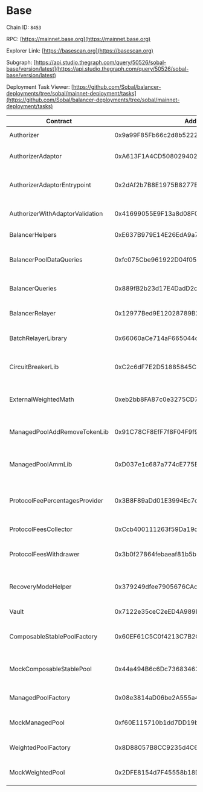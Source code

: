 # Base

Chain ID: `8453`

RPC: [https://mainnet.base.org](https://mainnet.base.org)

Explorer Link: [https://basescan.org](https://basescan.org)

Subgraph: [https://api.studio.thegraph.com/query/50526/sobal-base/version/latest](https://api.studio.thegraph.com/query/50526/sobal-base/version/latest)

Deployment Task Viewer: [https://github.com/Sobal/balancer-deployments/tree/sobal/mainnet-deployment/tasks](https://github.com/Sobal/balancer-deployments/tree/sobal/mainnet-deployment/tasks)

| Contract                        | Address                                    | Task                                       |
| ------------------------------- | ------------------------------------------ | ------------------------------------------ |
| Authorizer                      | 0x9a99F85Fb66c2d8b522298D006c550a9f43cc785 | 20210418-authorizer                        |
| AuthorizerAdaptor               | 0xA613F1A4CD508029402E8d806E4bA8A7a58cC0b8 | 20220325-authorizer-adaptor                |
| AuthorizerAdaptorEntrypoint     | 0x2dAf2b7B8E1975B8277E1A751848D8832D76e921 | 20221124-authorizer-adaptor-entrypoint     |
| AuthorizerWithAdaptorValidation | 0x41699055E9F13a8d08F0aE8DfCEFeaBdCB15dcA5 | 20230414-authorizer-wrapper                |
| BalancerHelpers                 | 0xE637B979E14E26EdA9a7e572B27a87FB9F49c50E | 20210418-vault                             |
| BalancerPoolDataQueries         | 0xfc075Cbe961922D04f05A6b1df1c0884274d28c4 | 20230613-balancer-pool-data-queries        |
| BalancerQueries                 | 0x889fB2b23d17E4DadD2cD5F5999FE3f4D15c3b89 | 20220721-balancer-queries                  |
| BalancerRelayer                 | 0x12977Bed9E12028789B2075119F8CcfE192C9ED6 | 20230314-batch-relayer-v5                  |
| BatchRelayerLibrary             | 0x66060aCe714aF665044c75b54e4e039182757a44 | 20230314-batch-relayer-v5                  |
| CircuitBreakerLib               | 0xC2c6dF7E2D51885845C9123b08bb0fa26B203024 | 20230718-managed-pool-v2-neon              |
| ExternalWeightedMath            | 0xeb2bb8FA87c0e3275CD747AB532D9830a3217Ef8 | 20230718-managed-pool-v2-neon              |
| ManagedPoolAddRemoveTokenLib    | 0x91C78CF8EfF7f8F04F9f99a02B983D3333Aa653e | 20230718-managed-pool-v2-neon              |
| ManagedPoolAmmLib               | 0xD037e1c687a774cE775B5831A8F59C109a3d98b4 | 20230718-managed-pool-v2-neon              |
| ProtocolFeePercentagesProvider  | 0x3B8F89aDd01E3994Ec7d000490dF64358035ADb4 | 20220725-protocol-fee-percentages-provider |
| ProtocolFeesCollector           | 0xCcb400111263f59Da19d9DD3977BC07e548431Af | 20210418-vault                             |
| ProtocolFeesWithdrawer          | 0x3b0f27864febaeaf81b5b27b4f14398cc8849db8 | 20220517-protocol-fee-withdrawer           |
| RecoveryModeHelper              | 0x379249dfee7905676CAc19d33A43F80D0B61C8a3 | 20230718-managed-pool-v2-neon              |
| Vault                           | 0x7122e35ceC2eED4A989D9b0A71998534A203972C | 20210418-vault                             |
| ComposableStablePoolFactory     | 0x60EF61C5C0f4213C7B2C02F64A575DC4BfDbF302 | 20230711-composable-stable-pool-v5         |
| MockComposableStablePool        | 0x44a494B6c6Dc73683463D2e0179A6491Ee80ae97 | 20230711-composable-stable-pool-v5         |
| ManagedPoolFactory              | 0x08e3814aD06be2A555a4c0d330A20078e5344DFd | 220230411-managed-pool-v2                  |
| MockManagedPool                 | 0xf60E115710b1dd7DD19bfeb7a248e5815D1A2561 | 20230411-managed-pool-v2                   |
| WeightedPoolFactory             | 0x8D88057B8CC9235d4C69db3c14fd8D4229a6ae35 | 20230320-weighted-pool-v4                  |
| MockWeightedPool                | 0x2DFE8154d7F45558b18DEFcd7BDFf6612f38F641 | 20230320-weighted-pool-v4                  |
